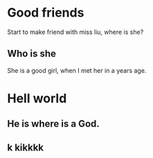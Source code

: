 # Good friends
Start to make friend with miss liu, where is she? 

## Who is she
She is a good girl, when I met her in a years age.
# Hell world
## He is where is a God.

## k kikkkk